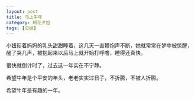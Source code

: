 ```yaml
---
layout: post
title: 马上牛年
category: 朝花夕拾
tags: [总结]
---
```


小妞衔着妈妈的乳头甜甜睡着，这几天一直鞭炮声不断，她就常常在梦中被惊醒，醒了哭几声，被抱起来以后马上就开始打呼噜，睡得还真快。

很快就倒计时了，过去这一年实在不宁静。

希望牛年是个平安的年头，老老实实过日子，不折腾，不被人折腾。

希望牛年是有趣的一年。
